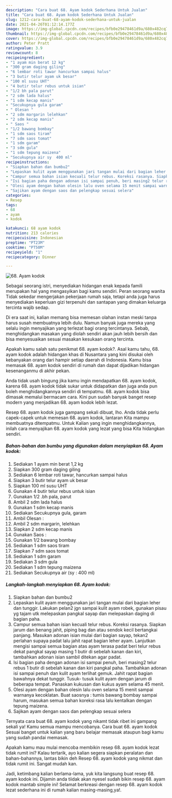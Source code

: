```yaml
---
description: "Cara buat 68. Ayam kodok Sederhana Untuk Jualan"
title: "Cara buat 68. Ayam kodok Sederhana Untuk Jualan"
slug: 1212-cara-buat-68-ayam-kodok-sederhana-untuk-jualan
date: 2021-04-26T01:12:14.177Z
image: https://img-global.cpcdn.com/recipes/bfb0e29478461d9a/680x482cq70/68-ayam-kodok-foto-resep-utama.jpg
thumbnail: https://img-global.cpcdn.com/recipes/bfb0e29478461d9a/680x482cq70/68-ayam-kodok-foto-resep-utama.jpg
cover: https://img-global.cpcdn.com/recipes/bfb0e29478461d9a/680x482cq70/68-ayam-kodok-foto-resep-utama.jpg
author: Peter Pratt
ratingvalue: 3.9
reviewcount: 8
recipeingredient:
- "1 ayam min berat 12 kg"
- "300 gram daging giling"
- "6 lembar roti tawar hancurkan sampai halus"
- "3 butir telur ayam uk besar"
- "100 ml susu UHT"
- "4 butir telur rebus untuk isian"
- "1/2 bh pala parut"
- "2 sdm lada halus"
- "1 sdm kecap manis"
- "Secukupnya gula garam"
- " Olesan "
- "2 sdm margarin lelehkan"
- "2 sdm kecap manis"
- " Saos "
- "1/2 bawang bombay"
- "1 sdm saos tiram"
- "7 sdm saos tomat"
- "1 sdm garam"
- "3 sdm gula"
- "1 sdm tepung maizena"
- "Secukupnya air sy  400 ml"
recipeinstructions:
- "Siapkan bahan dan bumbu2"
- "Lepaskan kulit ayam menggunakan jari tangan mulai dari bagian leher dan tunggir. Lakukan pelan2 jgn sampai kulit ayam robek, gunakan pisau yg tajam utk melepaskan pangkal sayap dan melepaskan daging di bagian paha."
- "Campur semua bahan isian kecuali telur rebus. Koreksi rasanya. Siapkan jarum dan benang jahit, piping bag dan atau sendok kecil bertangkai panjang. Masukan adonan isian mulai dari bagian sayap, tekan2 perlahan supaya padat lalu jahit rapat bagian leher ayam. Lanjutkan mengisi sampai semua bagian atas ayam terasa padat beri telur rebus dekat pangkal sayap masing 1 butir di sebelah kanan dan kiri, tambahkan adonan isian sambil ditekan agar padat."
- "Isi bagian paha dengan adonan isi sampai penuh, beri masing2 telur rebus 1 butir di sebelah kanan dan kiri pangkal paha. Tambahkan adonan isi sampai penuh dan kulit ayam terlihat gemuk. Jahit rapat bagian bawahnya dekat tunggir. Tusuk- tusuk kulit ayam dengan jarum di beberapa tempat. Panaskan kukusan dan kukus ayam selama 45 menit."
- "Olesi ayam dengan bahan olesin lalu oven selama 15 menit sampai warnanya kecoklatan. Buat saosnya : tumis bawang bombay sampai harum, masukan semua bahan koreksi rasa lalu kentalkan dengan tepung maizena."
- "Sajikan ayam dengan saos dan pelengkap sesuai selera"
categories:
- Resep
tags:
- 68
- ayam
- kodok

katakunci: 68 ayam kodok 
nutrition: 213 calories
recipecuisine: Indonesian
preptime: "PT23M"
cooktime: "PT50M"
recipeyield: "1"
recipecategory: Dinner

---
```



![68. Ayam kodok](https://img-global.cpcdn.com/recipes/bfb0e29478461d9a/680x482cq70/68-ayam-kodok-foto-resep-utama.jpg)

Sebagai seorang istri, menyediakan hidangan enak kepada famili merupakan hal yang mengasyikan bagi kamu sendiri. Peran seorang  wanita Tidak sekedar mengerjakan pekerjaan rumah saja, tetapi anda juga harus menyediakan keperluan gizi terpenuhi dan santapan yang dimakan keluarga tercinta wajib sedap.

Di era  saat ini, kalian memang bisa memesan olahan instan meski tanpa harus susah membuatnya lebih dulu. Namun banyak juga mereka yang selalu ingin menyajikan yang terlezat bagi orang tercintanya. Sebab, menghidangkan masakan yang diolah sendiri akan jauh lebih bersih dan bisa menyesuaikan sesuai masakan kesukaan orang tercinta. 



Apakah kamu salah satu penikmat 68. ayam kodok?. Asal kamu tahu, 68. ayam kodok adalah hidangan khas di Nusantara yang kini disukai oleh kebanyakan orang dari hampir setiap daerah di Indonesia. Kamu bisa memasak 68. ayam kodok sendiri di rumah dan dapat dijadikan hidangan kesenanganmu di akhir pekan.

Anda tidak usah bingung jika kamu ingin mendapatkan 68. ayam kodok, karena 68. ayam kodok tidak sukar untuk didapatkan dan juga anda pun boleh menghidangkannya sendiri di tempatmu. 68. ayam kodok bisa dimasak memalui bermacam cara. Kini pun sudah banyak banget resep modern yang menjadikan 68. ayam kodok lebih lezat.

Resep 68. ayam kodok juga gampang sekali dibuat, lho. Anda tidak perlu capek-capek untuk memesan 68. ayam kodok, lantaran Kita mampu membuatnya ditempatmu. Untuk Kalian yang ingin menghidangkannya, inilah cara menyajikan 68. ayam kodok yang lezat yang bisa Kita hidangkan sendiri.

<!--inarticleads1-->

##### Bahan-bahan dan bumbu yang digunakan dalam menyiapkan 68. Ayam kodok:

1. Sediakan 1 ayam min berat 1,2 kg
1. Siapkan 300 gram daging giling
1. Sediakan 6 lembar roti tawar, hancurkan sampai halus
1. Siapkan 3 butir telur ayam uk besar
1. Siapkan 100 ml susu UHT
1. Gunakan 4 butir telur rebus untuk isian
1. Gunakan 1/2 .bh pala, parut
1. Ambil 2 sdm lada halus
1. Gunakan 1 sdm kecap manis
1. Sediakan Secukupnya gula, garam
1. Ambil  Olesan :
1. Ambil 2 sdm margarin, lelehkan
1. Siapkan 2 sdm kecap manis
1. Gunakan  Saos :
1. Gunakan 1/2 bawang bombay
1. Sediakan 1 sdm saos tiram
1. Siapkan 7 sdm saos tomat
1. Sediakan 1 sdm garam
1. Sediakan 3 sdm gula
1. Sediakan 1 sdm tepung maizena
1. Sediakan Secukupnya air (sy : 400 ml)




<!--inarticleads2-->

##### Langkah-langkah menyiapkan 68. Ayam kodok:

1. Siapkan bahan dan bumbu2
1. Lepaskan kulit ayam menggunakan jari tangan mulai dari bagian leher dan tunggir. Lakukan pelan2 jgn sampai kulit ayam robek, gunakan pisau yg tajam utk melepaskan pangkal sayap dan melepaskan daging di bagian paha.
1. Campur semua bahan isian kecuali telur rebus. Koreksi rasanya. Siapkan jarum dan benang jahit, piping bag dan atau sendok kecil bertangkai panjang. Masukan adonan isian mulai dari bagian sayap, tekan2 perlahan supaya padat lalu jahit rapat bagian leher ayam. Lanjutkan mengisi sampai semua bagian atas ayam terasa padat beri telur rebus dekat pangkal sayap masing 1 butir di sebelah kanan dan kiri, tambahkan adonan isian sambil ditekan agar padat.
1. Isi bagian paha dengan adonan isi sampai penuh, beri masing2 telur rebus 1 butir di sebelah kanan dan kiri pangkal paha. Tambahkan adonan isi sampai penuh dan kulit ayam terlihat gemuk. Jahit rapat bagian bawahnya dekat tunggir. Tusuk- tusuk kulit ayam dengan jarum di beberapa tempat. Panaskan kukusan dan kukus ayam selama 45 menit.
1. Olesi ayam dengan bahan olesin lalu oven selama 15 menit sampai warnanya kecoklatan. Buat saosnya : tumis bawang bombay sampai harum, masukan semua bahan koreksi rasa lalu kentalkan dengan tepung maizena.
1. Sajikan ayam dengan saos dan pelengkap sesuai selera




Ternyata cara buat 68. ayam kodok yang nikamt tidak ribet ini gampang sekali ya! Kamu semua mampu mencobanya. Cara buat 68. ayam kodok Sesuai banget untuk kalian yang baru belajar memasak ataupun bagi kamu yang sudah pandai memasak.

Apakah kamu mau mulai mencoba membikin resep 68. ayam kodok lezat tidak rumit ini? Kalau tertarik, ayo kalian segera siapkan peralatan dan bahan-bahannya, lantas bikin deh Resep 68. ayam kodok yang nikmat dan tidak rumit ini. Sangat mudah kan. 

Jadi, ketimbang kalian berlama-lama, yuk kita langsung buat resep 68. ayam kodok ini. Dijamin anda tiidak akan nyesel sudah bikin resep 68. ayam kodok mantab simple ini! Selamat berkreasi dengan resep 68. ayam kodok lezat sederhana ini di rumah kalian masing-masing,ya!.

